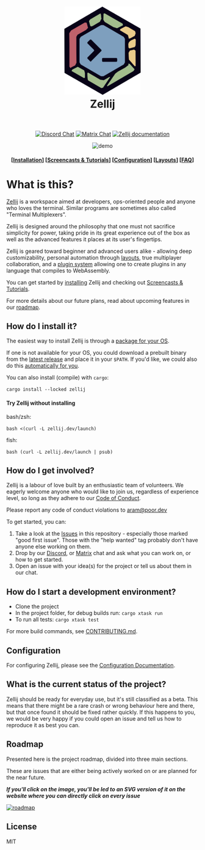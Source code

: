 <h1 align="center">
  <br>
  <img src="https://raw.githubusercontent.com/zellij-org/zellij/main/assets/logo.png" alt="logo" width="200">
  <br>
  Zellij
  <br>
  <br>
</h1>

<p align="center">
  <a href="https://discord.gg/CrUAFH3"><img alt="Discord Chat" src="https://img.shields.io/discord/771367133715628073?color=5865F2&label=discord&style=flat-square"></a>
  <a href="https://matrix.to/#/#zellij_general:matrix.org"><img alt="Matrix Chat" src="https://img.shields.io/matrix/zellij_general:matrix.org?color=1d7e64&label=matrix%20chat&style=flat-square&logo=matrix"></a>
  <a href="https://zellij.dev/documentation/"><img alt="Zellij documentation" src="https://img.shields.io/badge/zellij-documentation-fc0060?style=flat-square"></a>
</p>

<p align="center">
  <img src="https://raw.githubusercontent.com/zellij-org/zellij/main/assets/demo.gif" alt="demo">
</p>

<h4 align="center">
  [<a href="https://zellij.dev/documentation/installation">Installation</a>]
  [<a href="https://zellij.dev/screencasts/">Screencasts & Tutorials</a>]
  [<a href="https://zellij.dev/documentation/configuration">Configuration</a>]
  [<a href="https://zellij.dev/documentation/layouts">Layouts</a>]
  [<a href="https://zellij.dev/documentation/faq">FAQ</a>]
</h4>

# What is this?

[Zellij](https://en.wikipedia.org/wiki/Zellij) is a workspace aimed at developers, ops-oriented people and anyone who loves the terminal. Similar programs are sometimes also called "Terminal Multiplexers".

Zellij is designed around the philosophy that one must not sacrifice simplicity for power, taking pride in its great experience out of the box as well as the advanced features it places at its user's fingertips.

Zellij is geared toward beginner and advanced users alike - allowing deep customizability, personal automation through [layouts](https://zellij.dev/documentation/layouts.html), true multiplayer collaboration, and a [plugin system](https://zellij.dev/documentation/plugins.html) allowing one to create plugins in any language that compiles to WebAssembly.

You can get started by [installing](https://zellij.dev/documentation/installation.html) Zellij and checking out [Screencasts & Tutorials](https://zellij.dev/screencasts/).

For more details about our future plans, read about upcoming features in our [roadmap](#roadmap).

## How do I install it?

The easiest way to install Zellij is through a [package for your OS](./docs/THIRD_PARTY_INSTALL.md).

If one is not available for your OS, you could download a prebuilt binary from the [latest release](https://github.com/zellij-org/zellij/releases/latest) and place it in your `$PATH`. If you'd like, we could also do this [automatically for you](#try-zellij-without-installing).

You can also install (compile) with `cargo`:

```
cargo install --locked zellij
```

#### Try Zellij without installing

bash/zsh:
```
bash <(curl -L zellij.dev/launch)
```
fish:
```
bash (curl -L zellij.dev/launch | psub)
```

## How do I get involved?

Zellij is a labour of love built by an enthusiastic team of volunteers. We eagerly welcome anyone who would like to join us, regardless of experience level, so long as they adhere to our [Code of Conduct](CODE_OF_CONDUCT.md).

Please report any code of conduct violations to [aram@poor.dev](mailto:aram@poor.dev)

To get started, you can:
1. Take a look at the [Issues](https://github.com/zellij-org/zellij/issues) in this repository - especially those marked "good first issue". Those with the "help wanted" tag probably don't have anyone else working on them.
2. Drop by our [Discord](https://discord.gg/CrUAFH3), or [Matrix](https://matrix.to/#/#zellij_general:matrix.org) chat and ask what you can work on, or how to get started.
3. Open an issue with your idea(s) for the project or tell us about them in our chat.

## How do I start a development environment?

* Clone the project
* In the project folder, for debug builds run: `cargo xtask run`
* To run all tests: `cargo xtask test`

For more build commands, see [CONTRIBUTING.md](CONTRIBUTING.md).

## Configuration
For configuring Zellij, please see the [Configuration Documentation](https://zellij.dev/documentation/configuration.html).

## What is the current status of the project?

Zellij should be ready for everyday use, but it's still classified as a beta. This means that there might be a rare crash or wrong behaviour here and there, but that once found it should be fixed rather quickly. If this happens to you, we would be very happy if you could open an issue and tell us how to reproduce it as best you can.

## Roadmap
Presented here is the project roadmap, divided into three main sections.

These are issues that are either being actively worked on or are planned for the near future.

***If you'll click on the image, you'll be led to an SVG version of it on the website where you can directly click on every issue***

[![roadmap](https://user-images.githubusercontent.com/795598/168313474-f6cb9754-77ea-4ce3-bc84-8840f2eadd75.png)](https://zellij.dev/roadmap)

## License

MIT
